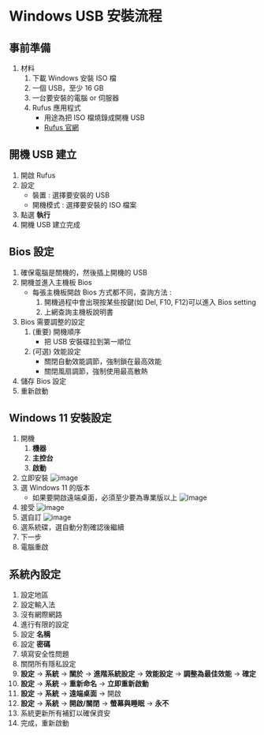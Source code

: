 Windows USB 安裝流程
===

事前準備
---

1. 材料
    1. 下載 Windows 安裝 ISO 檔
    2. 一個 USB，至少 16 GB 
    3. 一台要安裝的電腦 or 伺服器
    4. Rufus 應用程式
        - 用途為把 ISO 檔燒錄成開機 USB
        - [Rufus 官網](https://rufus.ie/)


開機 USB 建立
---

1. 開啟 Rufus
2. 設定
    - 裝置 : 選擇要安裝的 USB
    - 開機模式 : 選擇要安裝的 ISO 檔案
3. 點選 **執行**
4. 開機 USB 建立完成


Bios 設定
---

1. 確保電腦是關機的，然後插上開機的 USB
2. 開機並進入主機板 Bios
    - 每張主機板開啟 Bios 方式都不同，查詢方法 :
        1. 開機過程中會出現按某些按鍵(如 Del, F10, F12)可以進入 Bios setting
        2. 上網查詢主機板說明書
3. Bios 需要調整的設定
    1. (重要) 開機順序
        - 把 USB 安裝碟拉到第一順位
    2. (可選) 效能設定
        - 關閉自動效能調節，強制鎖在最高效能
        - 關閉風扇調節，強制使用最高散熱
4. 儲存 Bios 設定
5. 重新啟動


Windows 11 安裝設定
---

1. 開機
    1. **機器**
    2. **主控台**
    3. **啟動**
2. 立即安裝
    ![image](https://github.com/Connection2Peter/ConnectionNotebook/assets/69660530/36b0729f-1b9b-4a84-9017-ae3812b40c25)
3. 選 Windows 11 的版本
    - 如果要開啟遠端桌面，必須至少要為專業版以上
    ![image](https://github.com/Connection2Peter/ConnectionNotebook/assets/69660530/40ef8c16-a7fb-4083-9793-15b1f8b98174)
4. 接受
    ![image](https://github.com/Connection2Peter/ConnectionNotebook/assets/69660530/d1270b18-c777-4543-88e5-ed1f8c1b16a0)
5. 選自訂
    ![image](https://github.com/Connection2Peter/ConnectionNotebook/assets/69660530/e82672b5-61ff-4016-bc95-6d0c96192c9c)
6. 選系統碟，選自動分割確認後繼續
7. 下一步
8. 電腦重啟   


系統內設定
---

1. 設定地區
2. 設定輸入法
3. 沒有網際網路
4. 進行有限的設定
5. 設定 **名稱**
6. 設定 **密碼**
7. 填寫安全性問題
8. 關閉所有隱私設定
9. **設定** -> **系統** -> **關於** -> **進階系統設定** -> **效能設定** -> **調整為最佳效能** -> **確定**
10. **設定** -> **系統** -> **重新命名** -> **立即重新啟動**
11. **設定** -> **系統** -> **遠端桌面** -> 開啟
12. **設定** -> **系統** -> **開啟/關閉** -> **螢幕與睡眠** -> **永不**
13. 系統更新所有補釘以確保資安
14. 完成，重新啟動


